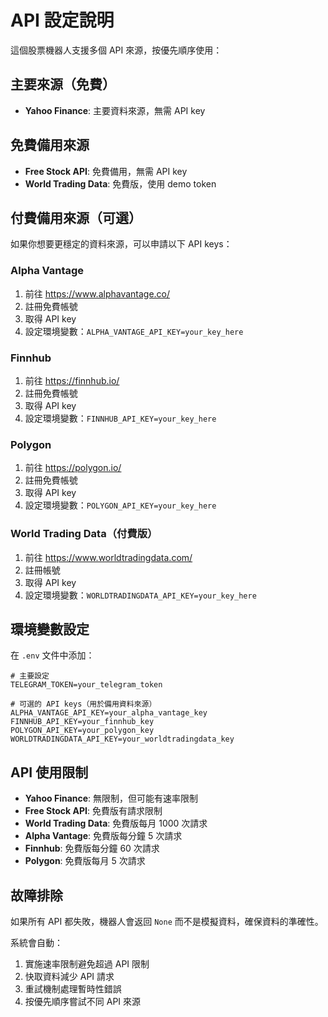 # API 設定說明

這個股票機器人支援多個 API 來源，按優先順序使用：

## 主要來源（免費）
- **Yahoo Finance**: 主要資料來源，無需 API key

## 免費備用來源
- **Free Stock API**: 免費備用，無需 API key
- **World Trading Data**: 免費版，使用 demo token

## 付費備用來源（可選）
如果你想要更穩定的資料來源，可以申請以下 API keys：

### Alpha Vantage
1. 前往 https://www.alphavantage.co/
2. 註冊免費帳號
3. 取得 API key
4. 設定環境變數：`ALPHA_VANTAGE_API_KEY=your_key_here`

### Finnhub
1. 前往 https://finnhub.io/
2. 註冊免費帳號
3. 取得 API key
4. 設定環境變數：`FINNHUB_API_KEY=your_key_here`

### Polygon
1. 前往 https://polygon.io/
2. 註冊免費帳號
3. 取得 API key
4. 設定環境變數：`POLYGON_API_KEY=your_key_here`

### World Trading Data（付費版）
1. 前往 https://www.worldtradingdata.com/
2. 註冊帳號
3. 取得 API key
4. 設定環境變數：`WORLDTRADINGDATA_API_KEY=your_key_here`

## 環境變數設定

在 `.env` 文件中添加：

```env
# 主要設定
TELEGRAM_TOKEN=your_telegram_token

# 可選的 API keys（用於備用資料來源）
ALPHA_VANTAGE_API_KEY=your_alpha_vantage_key
FINNHUB_API_KEY=your_finnhub_key
POLYGON_API_KEY=your_polygon_key
WORLDTRADINGDATA_API_KEY=your_worldtradingdata_key
```

## API 使用限制

- **Yahoo Finance**: 無限制，但可能有速率限制
- **Free Stock API**: 免費版有請求限制
- **World Trading Data**: 免費版每月 1000 次請求
- **Alpha Vantage**: 免費版每分鐘 5 次請求
- **Finnhub**: 免費版每分鐘 60 次請求
- **Polygon**: 免費版每月 5 次請求

## 故障排除

如果所有 API 都失敗，機器人會返回 `None` 而不是模擬資料，確保資料的準確性。

系統會自動：
1. 實施速率限制避免超過 API 限制
2. 快取資料減少 API 請求
3. 重試機制處理暫時性錯誤
4. 按優先順序嘗試不同 API 來源 